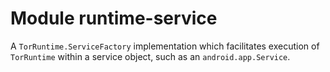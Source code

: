 # Module runtime-service

A `TorRuntime.ServiceFactory` implementation which facilitates execution of `TorRuntime` 
within a service object, such as an `android.app.Service`.
